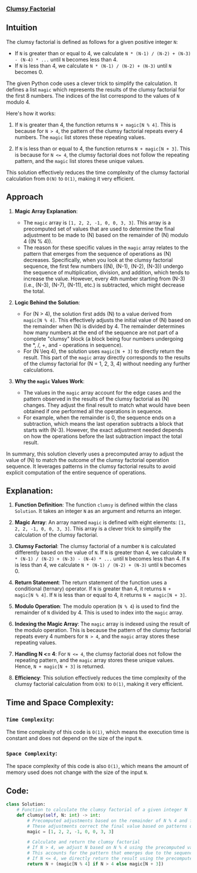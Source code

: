 ### [Clumsy Factorial](https://leetcode.com/problems/clumsy-factorial/description/)

## Intuition
The clumsy factorial is defined as follows for a given positive integer `N`:

- If `N` is greater than or equal to 4, we calculate `N * (N-1) / (N-2) + (N-3) - (N-4) * ...` until `N` becomes less than 4.
- If `N` is less than 4, we calculate `N * (N-1) / (N-2) + (N-3)` until `N` becomes 0.

The given Python code uses a clever trick to simplify the calculation. It defines a list `magic` which represents the results of the clumsy factorial for the first 8 numbers. The indices of the list correspond to the values of `N` modulo 4.

Here's how it works:

1. If `N` is greater than 4, the function returns `N + magic[N % 4]`. This is because for `N > 4`, the pattern of the clumsy factorial repeats every 4 numbers. The `magic` list stores these repeating values.

2. If `N` is less than or equal to 4, the function returns `N + magic[N + 3]`. This is because for `N <= 4`, the clumsy factorial does not follow the repeating pattern, and the `magic` list stores these unique values.

This solution effectively reduces the time complexity of the clumsy factorial calculation from `O(N)` to `O(1)`, making it very efficient. 

## Approach 
1. **Magic Array Explanation**:
   - The `magic` array is `[1, 2, 2, -1, 0, 0, 3, 3]`. This array is a precomputed set of values that are used to determine the final adjustment to be made to \(N\) based on the remainder of \(N\) modulo 4 (\(N \% 4\)).
   - The reason for these specific values in the `magic` array relates to the pattern that emerges from the sequence of operations as \(N\) decreases. Specifically, when you look at the clumsy factorial sequence, the first few numbers (\(N\), \(N-1\), \(N-2\), \(N-3\)) undergo the sequence of multiplication, division, and addition, which tends to increase the value. However, every 4th number starting from \(N-3\) (i.e., \(N-3\), \(N-7\), \(N-11\), etc.) is subtracted, which might decrease the total.

2. **Logic Behind the Solution**:
   - For \(N > 4\), the solution first adds \(N\) to a value derived from `magic[N % 4]`. This effectively adjusts the initial value of \(N\) based on the remainder when \(N\) is divided by 4. The remainder determines how many numbers at the end of the sequence are not part of a complete "clumsy" block (a block being four numbers undergoing the *, /, +, and - operations in sequence).
   - For \(N \leq 4\), the solution uses `magic[N + 3]` to directly return the result. This part of the `magic` array directly corresponds to the results of the clumsy factorial for \(N = 1, 2, 3, 4\) without needing any further calculations.

3. **Why the `magic` Values Work**:
   - The values in the `magic` array account for the edge cases and the pattern observed in the results of the clumsy factorial as \(N\) changes. They adjust the final result to match what would have been obtained if one performed all the operations in sequence.
   - For example, when the remainder is 0, the sequence ends on a subtraction, which means the last operation subtracts a block that starts with \(N-3\). However, the exact adjustment needed depends on how the operations before the last subtraction impact the total result.

In summary, this solution cleverly uses a precomputed array to adjust the value of \(N\) to match the outcome of the clumsy factorial operation sequence. It leverages patterns in the clumsy factorial results to avoid explicit computation of the entire sequence of operations.

## Explanation:

1. **Function Definition**: The function `clumsy` is defined within the class `Solution`. It takes an integer `N` as an argument and returns an integer.

2. **Magic Array**: An array named `magic` is defined with eight elements: `[1, 2, 2, -1, 0, 0, 3, 3]`. This array is a clever trick to simplify the calculation of the clumsy factorial.

3. **Clumsy Factorial**: The clumsy factorial of a number `N` is calculated differently based on the value of `N`. If `N` is greater than 4, we calculate `N * (N-1) / (N-2) + (N-3) - (N-4) * ...` until `N` becomes less than 4. If `N` is less than 4, we calculate `N * (N-1) / (N-2) + (N-3)` until `N` becomes 0.

4. **Return Statement**: The return statement of the function uses a conditional (ternary) operator. If `N` is greater than 4, it returns `N + magic[N % 4]`. If `N` is less than or equal to 4, it returns `N + magic[N + 3]`.

5. **Modulo Operation**: The modulo operation (`N % 4`) is used to find the remainder of `N` divided by 4. This is used to index into the `magic` array.

6. **Indexing the Magic Array**: The `magic` array is indexed using the result of the modulo operation. This is because the pattern of the clumsy factorial repeats every 4 numbers for `N > 4`, and the `magic` array stores these repeating values.

7. **Handling N <= 4**: For `N <= 4`, the clumsy factorial does not follow the repeating pattern, and the `magic` array stores these unique values. Hence, `N + magic[N + 3]` is returned.

8. **Efficiency**: This solution effectively reduces the time complexity of the clumsy factorial calculation from `O(N)` to `O(1)`, making it very efficient.


## Time and Space Complexity:
### `Time Complexity`:
The time complexity of this code is `O(1)`, which means the execution time is constant and does not depend on the size of the input `N`.

### `Space Complexity`:
The space complexity of this code is also `O(1)`, which means the amount of memory used does not change with the size of the input `N`.

## Code:
```py
class Solution:
    # Function to calculate the clumsy factorial of a given integer N
    def clumsy(self, N: int) -> int:
        # Precomputed adjustments based on the remainder of N % 4 and for N <= 4
        # These adjustments correct the final value based on patterns observed in the sequence of operations
        magic = [1, 2, 2, -1, 0, 0, 3, 3]

        # Calculate and return the clumsy factorial
        # If N > 4, we adjust N based on N % 4 using the precomputed values
        # This accounts for the pattern that emerges due to the sequence of operations (*, /, +, -) in chunks of 4 numbers
        # If N <= 4, we directly return the result using the precomputed values for these cases
        return N + (magic[N % 4] if N > 4 else magic[N + 3])

```
